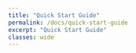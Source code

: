 ```yaml
---
title: "Quick Start Guide"
permalink: /docs/quick-start-guide
excerpt: "Quick Start Guide"
classes: wide
---
```


